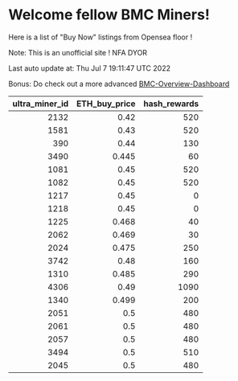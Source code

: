 # Welcome fellow BMC Miners!
Here is a list of "Buy Now" listings from Opensea floor !

Note: This is an unofficial site ! NFA DYOR

Last auto update at: Thu Jul  7 19:11:47 UTC 2022

Bonus: Do check out a more advanced [BMC-Overview-Dashboard](https://dune.com/defifunk/BMC-Overview-Dashboard)


|   ultra_miner_id |   ETH_buy_price |   hash_rewards |
|-----------------:|----------------:|---------------:|
|             2132 |           0.42  |            520 |
|             1581 |           0.43  |            520 |
|              390 |           0.44  |            130 |
|             3490 |           0.445 |             60 |
|             1081 |           0.45  |            520 |
|             1082 |           0.45  |            520 |
|             1217 |           0.45  |              0 |
|             1218 |           0.45  |              0 |
|             1225 |           0.468 |             40 |
|             2062 |           0.469 |             30 |
|             2024 |           0.475 |            250 |
|             3742 |           0.48  |            160 |
|             1310 |           0.485 |            290 |
|             4306 |           0.49  |           1090 |
|             1340 |           0.499 |            200 |
|             2051 |           0.5   |            480 |
|             2061 |           0.5   |            480 |
|             2057 |           0.5   |            480 |
|             3494 |           0.5   |            510 |
|             2045 |           0.5   |            480 |